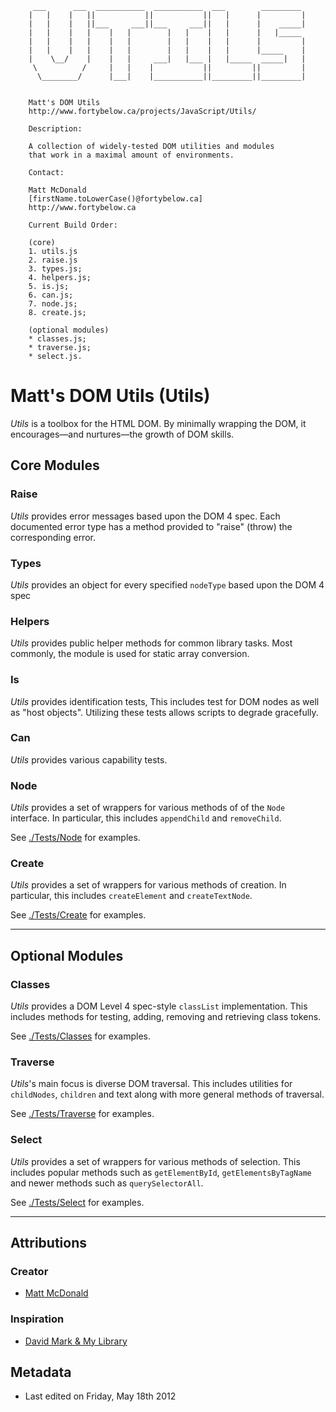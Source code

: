          ___      ___  ___________  ___________  ___        _________
        |   |    |   ||           ||           ||   |      |         |
        |   |    |   ||___     ___||___     ___||   |      |    _____|
        |   |    |   |    |   |        |   |    |   |      |   |_____
        |   |    |   |    |   |        |   |    |   |      |         |
        |   |    |   |    |   |        |   |    |   |      |_____    |
        |    \__/    |    |   |     ___|   |___ |   |_____  _____|   |
         \          /     |   |    |           ||         ||         |
          \________/      |___|    |___________||_________||_________|


        Matt's DOM Utils
        http://www.fortybelow.ca/projects/JavaScript/Utils/

        Description:

        A collection of widely-tested DOM utilities and modules
        that work in a maximal amount of environments.

        Contact:

        Matt McDonald
        [firstName.toLowerCase()@fortybelow.ca]
        http://www.fortybelow.ca

        Current Build Order:

        (core)
        1. utils.js
        2. raise.js
        3. types.js;
        4. helpers.js;
        5. is.js;
        6. can.js;
        7. node.js;
        8. create.js;

        (optional modules)
        * classes.js;
        * traverse.js;
        * select.js.

# Matt's DOM Utils (Utils)

*Utils* is a toolbox for the HTML DOM. By minimally wrapping the DOM,
it encourages—and nurtures—the growth of DOM skills.

## Core Modules

### Raise

*Utils* provides error messages based upon the DOM 4 spec. Each
documented error type has a method provided to "raise" (throw) the
corresponding error.

### Types

*Utils* provides an object for every specified `nodeType` based
upon the DOM 4 spec

### Helpers

*Utils* provides public helper methods for common library tasks.
Most commonly, the module is used for static array conversion.

### Is

*Utils* provides identification tests, This includes test for DOM
nodes as well as "host objects". Utilizing these tests allows
scripts to degrade gracefully.

### Can

*Utils* provides various capability tests.

### Node

*Utils* provides a set of wrappers for various methods of
of the `Node` interface. In particular, this includes
`appendChild` and `removeChild`.

See [./Tests/Node](./Tests/Node "Node Tests")
for examples.

### Create

*Utils* provides a set of wrappers for various methods of
creation. In particular, this includes `createElement` and
`createTextNode`.

See [./Tests/Create](./Tests/Create "Create Tests")
for examples.

---

## Optional Modules

### Classes

*Utils* provides a DOM Level 4 spec-style `classList`
implementation. This includes methods for testing, adding,
removing and retrieving class tokens.

See [./Tests/Classes](./Tests/Classes "Class Tests")
for examples.

### Traverse

*Utils*'s main focus is diverse DOM traversal. This includes
utilities for `childNodes`, `children` and text along with
more general methods of traversal.

See [./Tests/Traverse](./Tests/Traverse "Traverse Tests")
for examples.

### Select

*Utils* provides a set of wrappers for various methods of
selection. This includes popular methods such as `getElementById`,
`getElementsByTagName` and newer methods such as `querySelectorAll`.

See [./Tests/Select](./Tests/Select "Select Tests")
for examples.

---

## Attributions

### Creator

* [Matt McDonald](http://www.fortybelow.ca "fortybelow.ca")


### Inspiration

* [David Mark & My Library](http://www.cinsoft.net "cinsoft.net")


## Metadata

* Last edited on Friday, May 18th 2012
